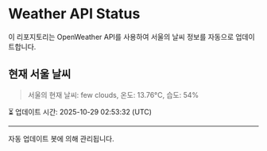 
# Weather API Status

이 리포지토리는 OpenWeather API를 사용하여 서울의 날씨 정보를 자동으로 업데이트합니다.

## 현재 서울 날씨
> 서울의 현재 날씨: few clouds, 온도: 13.76°C, 습도: 54%

⏳ 업데이트 시간: 2025-10-29 02:53:32 (UTC)

---
자동 업데이트 봇에 의해 관리됩니다.
